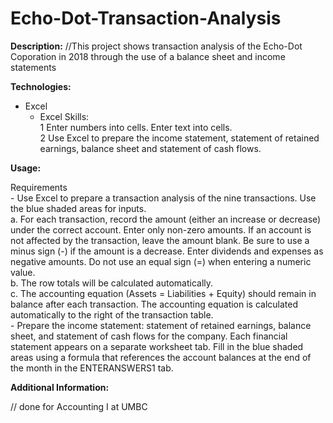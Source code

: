 # Echo-Dot-Transaction-Analysis

**Description:**
//This project shows transaction analysis of the Echo-Dot Coporation in 2018 through the use of a balance sheet and income statements


**Technologies:**

- Excel
  - Excel Skills:													
    1	Enter numbers into cells. Enter text into cells.													
    2	Use Excel to prepare the income statement, statement of retained earnings, balance sheet and statement of cash flows.								

**Usage:**

														
Requirements														
	- Use Excel to prepare a transaction analysis of the nine transactions. Use the blue shaded areas for inputs.													
	a. For each transaction, record the amount (either an increase or decrease) under the correct account. Enter only non-zero 		amounts. If an account is not affected by the transaction, leave the amount blank. Be sure to use a minus sign (-) if the amount is 	a decrease. Enter dividends and expenses as negative amounts. Do not use an equal sign (=) when entering a numeric value. 												
	b. The row totals will be calculated automatically.												
	c. The accounting equation (Assets = Liabilities + Equity) should remain in balance after each transaction. The accounting equation 	is calculated automatically to the right of the transaction table.												
	- Prepare the income statement: statement of retained earnings, balance sheet, and statement of cash flows for the company. Each 	financial statement appears on a separate worksheet tab. Fill in the blue shaded areas using a formula that references the account 	balances at the end of the month in the ENTERANSWERS1 tab.															

**Additional Information:**

// done for Accounting I at UMBC
